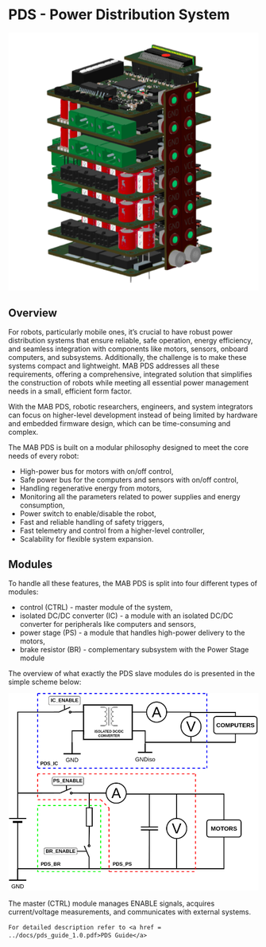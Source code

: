 # PDS - Power Distribution System
![PDS_stack_image](images/PDS_stack.png)
## Overview
For robots, particularly mobile ones, it’s crucial to have robust power distribution systems that ensure reliable, safe operation, energy efficiency, and seamless integration with components like motors, sensors, onboard computers, and subsystems. Additionally, the challenge is to make these systems compact and lightweight. MAB PDS addresses all these requirements, offering a comprehensive, integrated solution that simplifies the construction of robots while meeting all essential power management needs in a small, efficient form factor.

With the MAB PDS, robotic researchers, engineers, and system integrators can focus on higher-level development instead of being limited by hardware and embedded firmware design, which can be time-consuming and complex.

The MAB PDS is built on a modular philosophy designed to meet the core needs of every robot:

* High-power bus for motors with on/off control,
* Safe power bus for the computers and sensors with on/off control,
* Handling regenerative energy from motors,
* Monitoring all the parameters related to power supplies and energy consumption,
* Power switch to enable/disable the robot,
* Fast and reliable handling of safety triggers,
* Fast telemetry and control from a higher-level controller,
* Scalability for flexible system expansion.

## Modules
To handle all these features, the MAB PDS is split into four different types of modules:
* control (CTRL) - master module of the system, 
* isolated DC/DC converter (IC) - a module with an isolated DC/DC converter for peripherals like computers and sensors, 
* power stage (PS) - a module that handles high-power delivery to the motors,
* brake resistor (BR) - complementary subsystem with the Power Stage module

The overview of what exactly the PDS slave modules do is presented in the simple scheme below:

![PDS_system_scheme](images/PDS_modules_scheme.png)

The master (CTRL) module manages ENABLE signals, acquires current/voltage measurements, and communicates with external systems.

```{important}
For detailed description refer to <a href = ../docs/pds_guide_1.0.pdf>PDS Guide</a>
```